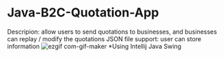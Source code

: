 # Java-B2C-Quotation-App

Descripion: allow users to send quotations to businesses, and businesses can replay / modify the quotations
            JSON file support: user can store information 
            ![ezgif com-gif-maker](https://user-images.githubusercontent.com/76548491/128648024-791b1392-f55e-495b-b698-df5dc7099486.gif)
*Using Intellij Java Swing
